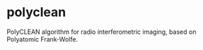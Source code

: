 # polyclean
PolyCLEAN algorithm for radio interferometric imaging, based on Polyatomic Frank-Wolfe.
